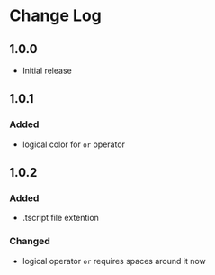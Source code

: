 # Change Log

## 1.0.0

- Initial release

## 1.0.1
### Added
- logical color for `or` operator

## 1.0.2
### Added
- .tscript file extention
### Changed
- logical operator `or` requires spaces around it now
